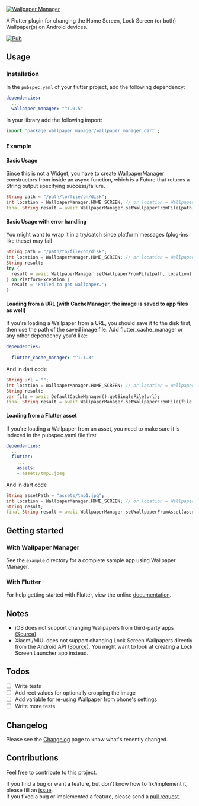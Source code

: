 [![Wallpaper Manager](https://i.imgur.com/pWgGxs5.png)](https://pub.dartlang.org/packages/wallpaper_manager)

A Flutter plugin for changing the Home Screen, Lock Screen (or both) Wallpaper(s) on Android devices.

[![Pub](https://img.shields.io/pub/v/wallpaper_manager.svg)](https://pub.dartlang.org/packages/wallpaper_manager)

## Usage

### Installation

In the `pubspec.yaml` of your flutter project, add the following dependency:

```yaml
dependencies:
  ...
  wallpaper_manager: "^1.0.5"
```

In your library add the following import:

```dart
import 'package:wallpaper_manager/wallpaper_manager.dart';
```

### Example

#### Basic Usage
Since this is not a Widget, you have to create WallpaperManager constructors from inside an async function, which is a Future that returns a String output specifying success/failure.
```dart
String path = "/path/to/file/on/disk";
int location = WallpaperManager.HOME_SCREEN; // or location = WallpaperManager.LOCK_SCREEN;
final String result = await WallpaperManager.setWallpaperFromFile(path, location);
```

#### Basic Usage with error handling
You might want to wrap it in a try/catch since platform messages (plug-ins like these) may fail
```dart
String path = "/path/to/file/on/disk";
int location = WallpaperManager.HOME_SCREEN; // or location = WallpaperManager.LOCK_SCREEN;
String result;
try {
  result = await WallpaperManager.setWallpaperFromFile(path, location);
} on PlatformException {
  result = 'Failed to get wallpaper.';
}
```

#### Loading from a URL (with CacheManager, the image is saved to app files as well)
If you're loading a Wallpaper from a URL, you should save it to the disk first, then use the path of the saved image file.
Add flutter_cache_manager or any other dependency you'd like:
```yaml
dependencies:
  ...
  flutter_cache_manager: "^1.1.3"
```
And in dart code
```dart
String url = "";
int location = WallpaperManager.HOME_SCREEN; // or location = WallpaperManager.LOCK_SCREEN;
String result;
var file = await DefaultCacheManager().getSingleFile(url);
final String result = await WallpaperManager.setWallpaperFromFile(file.path, location);
```

#### Loading from a Flutter asset
If you're loading a Wallpaper from an asset, you need to make sure it is indexed in the pubspec.yaml file first
```yaml
dependencies:
  ...
  flutter:
    ...
    assets:
    - assets/tmp1.jpeg
```
And in dart code
```dart
String assetPath = "assets/tmp1.jpg";
int location = WallpaperManager.HOME_SCREEN; // or location = WallpaperManager.LOCK_SCREEN;
String result;
final String result = await WallpaperManager.setWallpaperFromAsset(assetPath, location);
```

## Getting started

### With Wallpaper Manager
See the `example` directory for a complete sample app using Wallpaper Manager.

### With Flutter
For help getting started with Flutter, view the online [documentation](https://flutter.io/).

## Notes
 * iOS does not support changing Wallpapers from third-party apps [\(Source\)](https://stackoverflow.com/questions/56112014/can-i-change-ios-screen-wallpaper-programmatically-in-swift-5-and-ios-12)
 * Xiaomi/MIUI does not support changing Lock Screen Wallpapers directly from the Android API [\(Source\)](https://in.c.mi.com/thread-1252992-1-0.html). You might want to look at creating a Lock Screen Launcher app instead.

## Todos
   - [ ] Write tests
   - [ ] Add rect values for optionally cropping the image
   - [ ] Add variable for re-using Wallpaper from phone's settings
   - [ ] Write more tests

## Changelog

Please see the [Changelog](https://github.com/AdityaMulgundkar/wallpaper_manager/blob/master/CHANGELOG.md) page to know what's recently changed.

## Contributions

Feel free to contribute to this project.

If you find a bug or want a feature, but don't know how to fix/implement it, please fill an [issue](https://github.com/AdityaMulgundkar/wallpaper_manager/issues).  
If you fixed a bug or implemented a feature, please send a [pull request](https://github.com/AdityaMulgundkar/wallpaper_manager/pulls).